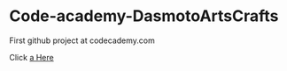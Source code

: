 # Code-academy-DasmotoArtsCrafts


First github project at codecademy.com

Click [a Here](https://redesu.github.io/Code-academy-DasmotoArtsCrafts/)
